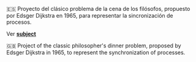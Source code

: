 🇪🇸 Proyecto del clásico problema de la cena de los filósofos, propuesto por Edsger Dijkstra en 1965, para representar la sincronización de procesos.

Ver [**subject**](subject.pdf)

🇬🇧 Project of the classic philosopher's dinner problem, proposed by Edsger Dijkstra in 1965, to represent the synchronization of processes.
